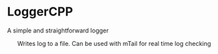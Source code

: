 # LoggerCPP
A simple and straightforward logger
<ul>
 <p1> Writes log to a file. </p1>
 <p1>Can be used with mTail for real time log checking</p1>
</ul>
